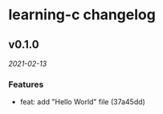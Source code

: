 # learning-c changelog

## v0.1.0

_2021-02-13_

### Features

- feat: add "Hello World" file (37a45dd)